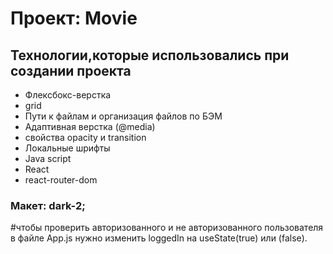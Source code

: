 # Проект: Movie


## Технологии,которые использовались при создании проекта
- Флексбокс-верстка
- grid
- Пути к файлам и организация файлов по БЭМ
- Адаптивная верстка (@media)
- свойства opacity и transition
- Локальные шрифты
- Java script
- React
- react-router-dom


 ### Макет: dark-2;

 #чтобы проверить авторизованного и не авторизованного пользователя в файле App.js нужно изменить loggedIn на useState(true) или (false).

